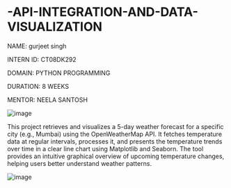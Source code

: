 # -API-INTEGRATION-AND-DATA-VISUALIZATION
NAME: gurjeet singh 

INTERN ID: CT08DK292

DOMAIN: PYTHON PROGRAMMING

DURATION: 8 WEEKS

MENTOR: NEELA SANTOSH

![image](https://github.com/user-attachments/assets/b937589e-382e-44f9-ada1-b872d81f7747)



This project retrieves and visualizes a 5-day weather forecast for a specific city (e.g., Mumbai) using the OpenWeatherMap API. It fetches temperature data at regular intervals, processes it, and presents the temperature trends over time in a clear line chart using Matplotlib and Seaborn. The tool provides an intuitive graphical overview of upcoming temperature changes, helping users better understand weather patterns.


![image](https://github.com/user-attachments/assets/2422f190-92db-4a5b-8134-29f4d2cf1dbb)

